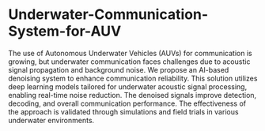 # Underwater-Communication-System-for-AUV

The use of Autonomous Underwater Vehicles (AUVs) for communication is growing, but underwater communication faces challenges due to acoustic signal propagation and background noise. We propose an AI-based denoising system to enhance communication reliability. This solution utilizes deep learning models tailored for underwater acoustic signal processing, enabling real-time noise reduction. The denoised signals improve detection, decoding, and overall communication performance. The effectiveness of the approach is validated through simulations and field trials in various underwater environments.
